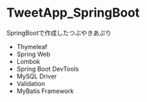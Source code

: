 # TweetApp_SpringBoot
SpringBootで作成したつぶやきあぷり

* Thymeleaf
* Spring Web
* Lombok
* Spring Boot DevTools
* MySQL Driver
* Validation
* MyBatis Framework
